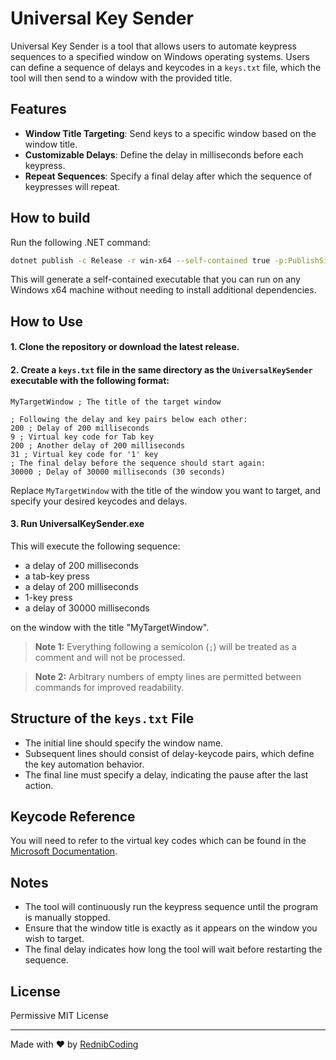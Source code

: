 # Universal Key Sender

Universal Key Sender is a tool that allows users to automate keypress sequences to a specified window on Windows operating systems. Users can define a sequence of delays and keycodes in a `keys.txt` file, which the tool will then send to a window with the provided title.

## Features

- **Window Title Targeting**: Send keys to a specific window based on the window title.
- **Customizable Delays**: Define the delay in milliseconds before each keypress.
- **Repeat Sequences**: Specify a final delay after which the sequence of keypresses will repeat.

## How to build
Run the following .NET command:
```sh
dotnet publish -c Release -r win-x64 --self-contained true -p:PublishSingleFile=true -p:PublishTrimmed=true
```

This will generate a self-contained executable that you can run on any Windows x64 machine without needing to install additional dependencies.

## How to Use

#### 1. Clone the repository or download the latest release.
#### 2. Create a `keys.txt` file in the same directory as the `UniversalKeySender` executable with the following format:
```
MyTargetWindow ; The title of the target window

; Following the delay and key pairs below each other:
200 ; Delay of 200 milliseconds
9 ; Virtual key code for Tab key
200 ; Another delay of 200 milliseconds
31 ; Virtual key code for '1' key
; The final delay before the sequence should start again:
30000 ; Delay of 30000 milliseconds (30 seconds)
```

Replace `MyTargetWindow` with the title of the window you want to target, and specify your desired keycodes and delays.

#### 3. Run UniversalKeySender.exe
This will execute the following sequence:

- a delay of 200 milliseconds
- a tab-key press
- a delay of 200 milliseconds
- 1-key press
- a delay of 30000 milliseconds

on the window with the title "MyTargetWindow".

> **Note 1:** Everything following a semicolon (`;`) will be treated as a comment and will not be processed.

> **Note 2:** Arbitrary numbers of empty lines are permitted between commands for improved readability.

## Structure of the `keys.txt` File

- The initial line should specify the window name.
- Subsequent lines should consist of delay-keycode pairs, which define the key automation behavior.
- The final line must specify a delay, indicating the pause after the last action.


## Keycode Reference
You will need to refer to the virtual key codes which can be found in the [Microsoft Documentation](https://learn.microsoft.com/en-us/windows/win32/inputdev/virtual-key-codes).

## Notes
- The tool will continuously run the keypress sequence until the program is manually stopped.
- Ensure that the window title is exactly as it appears on the window you wish to target.
- The final delay indicates how long the tool will wait before restarting the sequence.

## License
Permissive MIT License

---

Made with ❤️ by [RednibCoding](https://github.com/RednibCoding)
